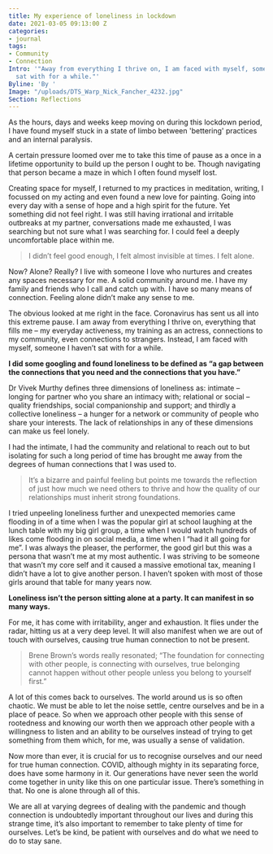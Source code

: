 ```yaml
---
title: My experience of loneliness in lockdown
date: 2021-03-05 09:13:00 Z
categories:
- journal
tags:
- Community
- Connection
Intro: '"Away from everything I thrive on, I am faced with myself, someone I haven’t
  sat with for a while."'
Byline: 'By '
Image: "/uploads/DTS_Warp_Nick_Fancher_4232.jpg"
Section: Reflections
---
```


As the hours, days and weeks keep moving on during this lockdown period, I have found myself stuck in a state of limbo between 'bettering' practices and an internal paralysis.  

A certain pressure loomed over me to take this time of pause as a once in a lifetime opportunity to build up the person I ought to be. Though navigating that person became a maze in which I often found myself lost. 

Creating space for myself, I returned to my practices in meditation, writing, I focussed on my acting and even found a new love for painting. Going into every day with a sense of hope and a high spirit for the future. Yet something did not feel right. I was still having irrational and irritable outbreaks at my partner, conversations made me exhausted, I was searching but not sure what I was searching for. I could feel a deeply uncomfortable place within me.

> I didn’t feel good enough, I felt almost invisible at times. I felt alone. 

Now? Alone? Really? I live with someone I love who nurtures and creates any spaces necessary for me. A solid community around me. I have my family and friends who I call and catch up with. I have so many means of connection. Feeling alone didn’t make any sense to me. 

The obvious looked at me right in the face. Coronavirus has sent us all into this extreme pause. I am away from everything I thrive on, everything that fills me –  my everyday activeness, my training as an actress, connections to my community, even connections to strangers. Instead, I am faced with myself, someone I haven’t sat with for a while. 

**I did some googling and found loneliness to be defined as “a gap between the connections that you need and the connections that you have.”** 

Dr Vivek Murthy defines three dimensions of loneliness as: intimate – longing for partner who you share an intimacy with; relational or social – quality friendships, social companionship and support; and thirdly a collective loneliness – a hunger for a network or community of people who share your interests. The lack of relationships in any of these dimensions can make us feel lonely.

I had the intimate, I had the community and relational to reach out to but isolating for such a long period of time has brought me away from the degrees of human connections that I was used to. 

> It’s a bizarre and painful feeling but points me towards the reflection of just how much we need others to thrive and how the quality of our relationships must inherit strong foundations. 

I tried unpeeling loneliness further and unexpected memories came flooding in of a time when I was the popular girl at school laughing at the lunch table with my big girl group, a time when I would watch hundreds of likes come flooding in on social media, a time when I “had it all going for me”. I was always the pleaser, the performer, the good girl but this was a persona that wasn’t me at my most authentic. I was striving to be someone that wasn’t my core self and it caused a massive emotional tax, meaning I didn’t have a lot to give another person. I haven’t spoken with most of those girls around that table for many years now. 

**Loneliness isn’t the person sitting alone at a party. It can manifest in so many ways.** 

For me, it has come with irritability, anger and exhaustion. It flies under the radar, hitting us at a very deep level. It will also manifest when we are out of touch with ourselves, causing true human connection to not be present. 

> Brene Brown’s words really resonated; “The foundation for connecting with other people, is connecting with ourselves, true belonging cannot happen without other people unless you belong to yourself first.” 

A lot of this comes back to ourselves. The world around us is so often chaotic. We must be able to let the noise settle, centre ourselves and be in a place of peace. So when we approach other people with this sense of rootedness and knowing our worth then we approach other people with a willingness to listen and an ability to be ourselves instead of trying to get something from them which, for me, was usually a sense of validation. 

Now more than ever, it is crucial for us to recognise ourselves and our need for true human connection. COVID, although mighty in its separating force, does have some harmony in it. Our generations have never seen the world come together in unity like this on one particular issue. There’s something in that. No one is alone through all of this. 

We are all at varying degrees of dealing with the pandemic and though connection is undoubtedly important throughout our lives and during this strange time, it’s also important to remember to take plenty of time for ourselves. Let’s be kind, be patient with ourselves and do what we need to do to stay sane. 